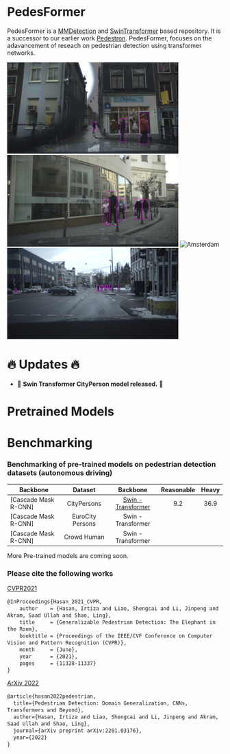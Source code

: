 # PedesFormer

PedesFormer is a [MMDetection](https://github.com/open-mmlab/mmdetection) and [SwinTransformer](https://github.com/SwinTransformer/Swin-Transformer-Object-Detection) based repository. It is a successor to our earlier work [Pedestron](https://github.com/hasanirtiza/Pedestron). PedesFormer, focuses on the adavancement of reseach on pedestrian detection using transformer networks.


<img title="Amsterdam" src="gifs/1.gif" width="400" /> <img title="Amsterdam" src="gifs/2.gif" width="400"/>
<img title="Amsterdam" src="gifs/3.gif" width="400"/> <img title="Amsterdam" src="gifs/4.gif" width="400"/>


# :fire: **Updates** :fire:
* 🧨 **Swin Transformer CityPerson model released.** 🧨

# Pretrained Models


# Benchmarking 

### Benchmarking of pre-trained models on pedestrian detection datasets (autonomous driving)
|    Backbone                | Dataset   | Backbone| Reasonable  | Heavy    | 
|--------------------|:--------:|:--------:|:--------:|:--------:|
| [Cascade Mask R-CNN]| CityPersons        | [Swin - Transformer](https://drive.google.com/file/d/1LwSWivyx3tPx5FIs8Bh4kM_crnGl74o6/view?usp=sharing) | 9.2       |   36.9      | 
| [Cascade Mask R-CNN]| EuroCity Persons        | Swin - Transformer |        |         | 
| [Cascade Mask R-CNN]| Crowd Human        | Swin - Transformer |        |         | 




More Pre-trained models are coming soon.




### Please cite the following works
[CVPR2021](https://openaccess.thecvf.com/content/CVPR2021/papers/Hasan_Generalizable_Pedestrian_Detection_The_Elephant_in_the_Room_CVPR_2021_paper.pdf)
```
@InProceedings{Hasan_2021_CVPR,
    author    = {Hasan, Irtiza and Liao, Shengcai and Li, Jinpeng and Akram, Saad Ullah and Shao, Ling},
    title     = {Generalizable Pedestrian Detection: The Elephant in the Room},
    booktitle = {Proceedings of the IEEE/CVF Conference on Computer Vision and Pattern Recognition (CVPR)},
    month     = {June},
    year      = {2021},
    pages     = {11328-11337}
}
```

[ArXiv 2022](https://arxiv.org/pdf/2201.03176.pdf)
```
@article{hasan2022pedestrian,
  title={Pedestrian Detection: Domain Generalization, CNNs, Transformers and Beyond},
  author={Hasan, Irtiza and Liao, Shengcai and Li, Jinpeng and Akram, Saad Ullah and Shao, Ling},
  journal={arXiv preprint arXiv:2201.03176},
  year={2022}
}
```
